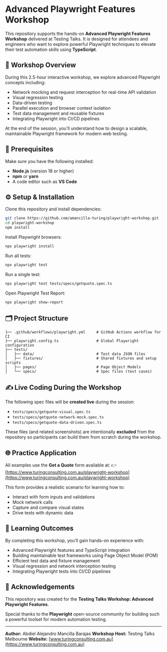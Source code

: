 # Advanced Playwright Features Workshop

This repository supports the hands-on **Advanced Playwright Features Workshop** delivered at Testing Talks. It is designed for attendees and engineers who want to explore powerful Playwright techniques to elevate their test automation skills using **TypeScript**.

## 🎯 Workshop Overview

During this 2.5-hour interactive workshop, we explore advanced Playwright concepts including:

* Network mocking and request interception for real-time API validation
* Visual regression testing
* Data-driven testing
* Parallel execution and browser context isolation
* Test data management and reusable fixtures
* Integrating Playwright into CI/CD pipelines

At the end of the session, you’ll understand how to design a scalable, maintainable Playwright framework for modern web testing.

## 🧰 Prerequisites

Make sure you have the following installed:

* **Node.js** (version 18 or higher)
* **npm** or **yarn**
* A code editor such as **VS Code**

## ⚙️ Setup & Installation

Clone this repository and install dependencies:

```bash
git clone https://github.com/amancilla-turing/playwright-workshop.git
cd playwright-workshop
npm install
```

Install Playwright browsers:

```bash
npx playwright install
```

Run all tests:

```bash
npx playwright test
```

Run a single test:

```bash
npx playwright test tests/specs/getquote.spec.ts
```

Open Playwright Test Report:

```bash
npx playwright show-report
```

## 🗂️ Project Structure

```
├── .github/workflows/playwright.yml     # GitHub Actions workflow for CI
├── playwright.config.ts                 # Global Playwright configuration
├── tests/
│   ├── data/                            # Test data JSON files
│   ├── fixtures/                        # Shared fixtures and setup scripts
│   ├── pages/                           # Page Object Models
│   └── specs/                           # Spec files (test cases)
```

## ✍️ Live Coding During the Workshop

The following spec files will be **created live** during the session:

* `tests/specs/getquote-visual.spec.ts`
* `tests/specs/getquote-network-mock.spec.ts`
* `tests/specs/getquote-data-driven.spec.ts`

These files (and related screenshots) are intentionally **excluded** from the repository so participants can build them from scratch during the workshop.

## 🌐 Practice Application

All examples use the **Get a Quote** form available at:
👉 [https://www.turingconsulting.com.au/playwright-workshop](https://www.turingconsulting.com.au/playwright-workshop)

This form provides a realistic scenario for learning how to:

* Interact with form inputs and validations
* Mock network calls
* Capture and compare visual states
* Drive tests with dynamic data

## 🧠 Learning Outcomes

By completing this workshop, you’ll gain hands-on experience with:

* Advanced Playwright features and TypeScript integration
* Building maintainable test frameworks using Page Object Model (POM)
* Efficient test data and fixture management
* Visual regression and network interception testing
* Integrating Playwright tests into CI/CD pipelines

## 🙌 Acknowledgements

This repository was created for the **Testing Talks Workshop: Advanced Playwright Features**.

Special thanks to the **Playwright** open-source community for building such a powerful toolset for modern automation testing.

---

**Author:** Abdiel Alejandro Mancilla Barajas
**Workshop Host:** Testing Talks Melbourne
**Website:** [www.turingconsulting.com.au](https://www.turingconsulting.com.au)
